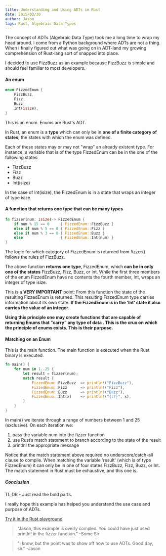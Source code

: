 ```yaml
---
title: Understanding and Using ADTs in Rust
date: 2015/03/30
author: Jason
tags: Rust, Algebraic Data Types
---
```


The concept of ADTs (Algebraic Data Type) took me a long time to wrap my head around. I come from a Python background where ADTs are not a thing. When I finally figured out what was going on in ADT-land my growing comprehension of Rust-lang sort of snapped into place.

I decided to use FizzBuzz as an example because FizzBuzz  is simple and should feel familiar to most developers.

#### An enum

```rust
enum FizzedEnum {
    FizzBuzz,
    Fizz,
    Buzz,
    Int(isize),
}
```

This is an enum. Enums are Rust's ADT.

In Rust, an enum is a **type** which can only be in **one of a finite category of states**; the states with which the enum was defined.

Each of these states may or may not "wrap" an already existent type. For instance, a variable that is of the type FizzedEnum can be in the one of the following states:

+ FizzBuzz
+ Fizz
+ Buzz
+ Int(isize)

In the case of Int(isize), the FizzedEnum is in a state that wraps an integer of type isize.


#### A function that returns one type that can be many types


```rust
fn fizzer(num: isize)-> FizzedEnum {
    if num % 15 == 0     { FizzedEnum::FizzBuzz }
    else if num % 5 == 0 { FizzedEnum::Fizz }
    else if num % 3 == 0 { FizzedEnum::Buzz }
    else                 { FizzedEnum::Int(num) }
}
```
The logic for which category of FizzedEnum is returned from fizzer() follows the rules of FizzBuzz.

The above function **returns one type**, FizzedEnum, which **can be in
only one of the states** FizzBuzz, Fizz, Buzz, or Int. While the
first three members of the enum FizzedEnum have no contents the
fourth member, Int, wraps an integer of type isize.

This is a **VERY IMPORTANT** point: From this function the state of the
resulting FizzedEnum is returned. This resulting FizzedEnum type carries
information about its own state. **If the FizzedEnum is in the 'Int' state
it also carries the value of an integer**.

**Using this principle one may create functions that are capable of returning Enums that "carry" any type of data . This is the crux on which the principle of enums exists. This is their purpose.**


#### Matching on an Enum

This is the main function. The main function is executed when the Rust binary is executed.

```rust
fn main() {
    for num in 1..25 {
        let result = fizzer(num);
        match result {
            FizzedEnum::FizzBuzz  => println!("FizzBuzz"),
            FizzedEnum::Fizz      => println!("Fizz"),
            FizzedEnum::Buzz      => println!("Buzz"),
            FizzedEnum::Int(x)    => println!("{:?}", x),
        }
    }
}
```
In main() we iterate through a range of numbers between 1 and 25 (exclusive). On each iteration we:

1. pass the variable num into the fizzer function
2. use Rust’s match statement to branch according to the state of the result
3. println! the appropriate message

Notice that the match statement above required no underscore/catch-all clause to compile. When matching the variable 'result' (which is of type FizzedEnum) it can only be in one of four states FizzBuzz, Fizz, Buzz, or Int. The match statement in Rust must be exhaustive, and this one is.

##### Conclusion

TL;DR - Just read the bold parts.

I really hope this example has helped you understand the use case and purpose of ADTs.

[Try it in the Rust playground](http://is.gd/OElt98)

> "Jason, this example is overly complex. You could have just used
> println! in the fizzer function."
-Some Sir

>"I know, but the point was to show off how to use ADTs. Good day, sir."
-Jason

